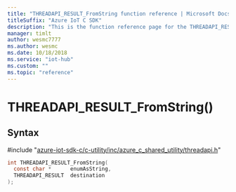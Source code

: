 ```yaml
---                             
title: "THREADAPI_RESULT_FromString function reference | Microsoft Docs" 
titleSuffix: "Azure IoT C SDK"            
description: "This is the function reference page for the THREADAPI_RESULT_FromString() function in the Azure IoT C SDK. This SDK is used with Azure IoT Hub and Azure IoT Hub Device Provisioning Service"            
manager: timlt                 
author: wesmc7777              
ms.author: wesmc               
ms.date: 10/18/2018                    
ms.service: "iot-hub"             
ms.custom: ""                
ms.topic: "reference"        
---                            
```


# THREADAPI_RESULT_FromString()

## Syntax

\#include "[azure-iot-sdk-c/c-utility/inc/azure_c_shared_utility/threadapi.h](../threadapi-h.md)"  
```C
int THREADAPI_RESULT_FromString(
  const char *      enumAsString,
  THREADAPI_RESULT  destination
);
```

